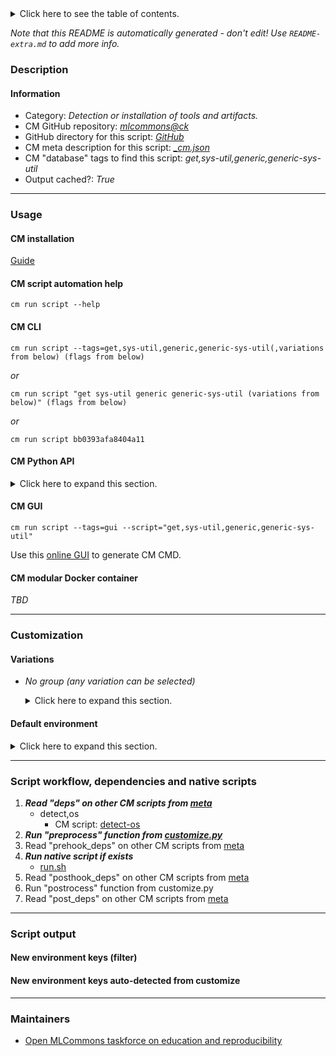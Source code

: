 <details>
<summary>Click here to see the table of contents.</summary>

* [Description](#description)
* [Information](#information)
* [Usage](#usage)
  * [ CM installation](#cm-installation)
  * [ CM script automation help](#cm-script-automation-help)
  * [ CM CLI](#cm-cli)
  * [ CM Python API](#cm-python-api)
  * [ CM GUI](#cm-gui)
  * [ CM modular Docker container](#cm-modular-docker-container)
* [Customization](#customization)
  * [ Variations](#variations)
  * [ Default environment](#default-environment)
* [Script workflow, dependencies and native scripts](#script-workflow-dependencies-and-native-scripts)
* [Script output](#script-output)
* [New environment keys (filter)](#new-environment-keys-(filter))
* [New environment keys auto-detected from customize](#new-environment-keys-auto-detected-from-customize)
* [Maintainers](#maintainers)

</details>

*Note that this README is automatically generated - don't edit! Use `README-extra.md` to add more info.*

### Description

#### Information

* Category: *Detection or installation of tools and artifacts.*
* CM GitHub repository: *[mlcommons@ck](https://github.com/mlcommons/ck/tree/master/cm-mlops)*
* GitHub directory for this script: *[GitHub](https://github.com/mlcommons/ck/tree/master/cm-mlops/script/get-generic-sys-util)*
* CM meta description for this script: *[_cm.json](_cm.json)*
* CM "database" tags to find this script: *get,sys-util,generic,generic-sys-util*
* Output cached?: *True*
___
### Usage

#### CM installation

[Guide](https://github.com/mlcommons/ck/blob/master/docs/installation.md)

#### CM script automation help

```cm run script --help```

#### CM CLI

`cm run script --tags=get,sys-util,generic,generic-sys-util(,variations from below) (flags from below)`

*or*

`cm run script "get sys-util generic generic-sys-util (variations from below)" (flags from below)`

*or*

`cm run script bb0393afa8404a11`

#### CM Python API

<details>
<summary>Click here to expand this section.</summary>

```python

import cmind

r = cmind.access({'action':'run'
                  'automation':'script',
                  'tags':'get,sys-util,generic,generic-sys-util'
                  'out':'con',
                  ...
                  (other input keys for this script)
                  ...
                 })

if r['return']>0:
    print (r['error'])

```

</details>


#### CM GUI

```cm run script --tags=gui --script="get,sys-util,generic,generic-sys-util"```

Use this [online GUI](https://cKnowledge.org/cm-gui/?tags=get,sys-util,generic,generic-sys-util) to generate CM CMD.

#### CM modular Docker container

*TBD*

___
### Customization


#### Variations

  * *No group (any variation can be selected)*
    <details>
    <summary>Click here to expand this section.</summary>

    * `_gflags-dev`
      - Environment variables:
        - *CM_SYS_UTIL_NAME*: `gflags-dev`
      - Workflow:
    * `_glog-dev`
      - Environment variables:
        - *CM_SYS_UTIL_NAME*: `glog-dev`
      - Workflow:
    * `_libboost-all-dev`
      - Environment variables:
        - *CM_SYS_UTIL_NAME*: `libboost-all-dev`
      - Workflow:
    * `_libnuma-dev`
      - Environment variables:
        - *CM_SYS_UTIL_NAME*: `libnuma-dev`
      - Workflow:
    * `_libre2-dev`
      - Environment variables:
        - *CM_SYS_UTIL_NAME*: `libre2-dev`
      - Workflow:
    * `_rapidjson-dev`
      - Environment variables:
        - *CM_SYS_UTIL_NAME*: `rapidjson-dev`
      - Workflow:
    * `_sox`
      - Environment variables:
        - *CM_SYS_UTIL_NAME*: `sox`
      - Workflow:

    </details>

#### Default environment

<details>
<summary>Click here to expand this section.</summary>

These keys can be updated via --env.KEY=VALUE or "env" dictionary in @input.json or using script flags.

* CM_CLEAN_DIRS: **bin**
* CM_SUDO: **sudo**

</details>

___
### Script workflow, dependencies and native scripts

  1. ***Read "deps" on other CM scripts from [meta](https://github.com/mlcommons/ck/tree/master/cm-mlops/script/get-generic-sys-util/_cm.json)***
     * detect,os
       - CM script: [detect-os](https://github.com/mlcommons/ck/tree/master/cm-mlops/script/detect-os)
  1. ***Run "preprocess" function from [customize.py](https://github.com/mlcommons/ck/tree/master/cm-mlops/script/get-generic-sys-util/customize.py)***
  1. Read "prehook_deps" on other CM scripts from [meta](https://github.com/mlcommons/ck/tree/master/cm-mlops/script/get-generic-sys-util/_cm.json)
  1. ***Run native script if exists***
     * [run.sh](https://github.com/mlcommons/ck/tree/master/cm-mlops/script/get-generic-sys-util/run.sh)
  1. Read "posthook_deps" on other CM scripts from [meta](https://github.com/mlcommons/ck/tree/master/cm-mlops/script/get-generic-sys-util/_cm.json)
  1. Run "postrocess" function from customize.py
  1. Read "post_deps" on other CM scripts from [meta](https://github.com/mlcommons/ck/tree/master/cm-mlops/script/get-generic-sys-util/_cm.json)
___
### Script output
#### New environment keys (filter)

#### New environment keys auto-detected from customize

___
### Maintainers

* [Open MLCommons taskforce on education and reproducibility](https://github.com/mlcommons/ck/blob/master/docs/mlperf-education-workgroup.md)